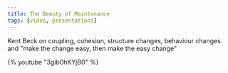 ```yaml
---
title: The Beauty of Maintenance
tags: [video, presentations]
---
```


Kent Beck on coupling, cohesion, structure changes, behaviour changes and "make the change easy, then make the easy change"

{% youtube "3gib0hKYjB0" %}
